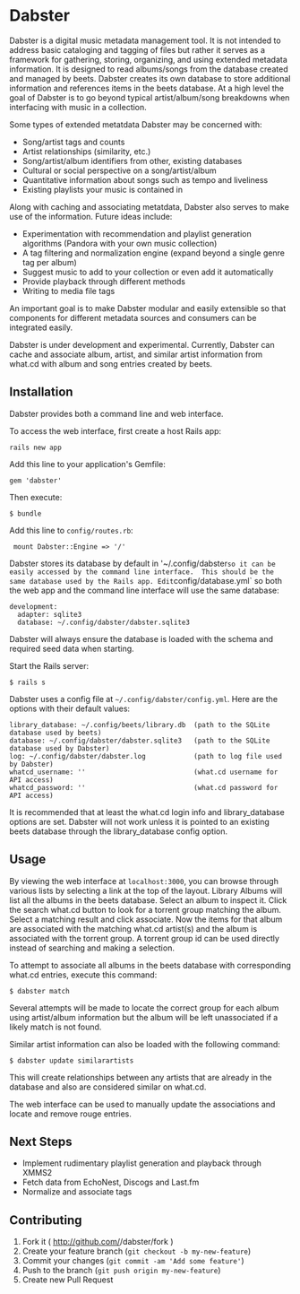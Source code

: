 # Dabster

Dabster is a digital music metadata management tool.  It is not intended to address basic cataloging and tagging of files but rather it serves as a framework for gathering, storing, organizing, and using extended metadata information.  It is designed to read albums/songs from the database created and managed by beets.  Dabster creates its own database to store additional information and references items in the beets database. At a high level the goal of Dabster is to go beyond typical artist/album/song breakdowns when interfacing with music in a collection.

Some types of extended metatdata Dabster may be concerned with:
* Song/artist tags and counts
* Artist relationships (similarity, etc.)
* Song/artist/album identifiers from other, existing databases
* Cultural or social perspective on a song/artist/album
* Quantitative information about songs such as tempo and liveliness
* Existing playlists your music is contained in

Along with caching and associating metatdata, Dabster also serves to make use of the information. Future ideas include:
* Experimentation with recommendation and playlist generation algorithms (Pandora with your own music collection)
* A tag filtering and normalization engine (expand beyond a single genre tag per album)
* Suggest music to add to your collection or even add it automatically
* Provide playback through different methods
* Writing to media file tags

An important goal is to make Dabster modular and easily extensible so that components for different metadata sources and consumers can be integrated easily.

Dabster is under development and experimental.  Currently, Dabster can cache and associate album, artist, and similar artist information from what.cd with album and song entries created by beets.

## Installation

Dabster provides both a command line and web interface.

To access the web interface, first create a host Rails app:

```rails new app```

Add this line to your application's Gemfile:

```gem 'dabster'```

Then execute:

```$ bundle```

Add this line to `config/routes.rb`:

``` mount Dabster::Engine => '/'```

Dabster stores its database by default in '~/.config/dabster` so it can be easily accessed by the command line interface.  This should be the same database used by the Rails app. Edit `config/database.yml` so both the web app and the command line interface will use the same database:

```
development:
  adapter: sqlite3
  database: ~/.config/dabster/dabster.sqlite3
```

Dabster will always ensure the database is loaded with the schema and required seed data when starting.

Start the Rails server:

```$ rails s```

Dabster uses a config file at `~/.config/dabster/config.yml`.  Here are the options with their default values:

```
library_database: ~/.config/beets/library.db  (path to the SQLite database used by beets)
database: ~/.config/dabster/dabster.sqlite3   (path to the SQLite database used by Dabster)
log: ~/.config/dabster/dabster.log            (path to log file used by Dabster)
whatcd_username: ''                           (what.cd username for API access)
whatcd_password: ''                           (what.cd password for API access)
```

It is recommended that at least the what.cd login info and library_database options are set.  Dabster will not work unless it is pointed to an existing beets database through the library_database config option.

## Usage

By viewing the web interface at `localhost:3000`, you can browse through various lists by selecting a link at the top of the layout. Library Albums will list all the albums in the beets database.  Select an album to inspect it. Click the search what.cd button to look for a torrent group matching the album.  Select a matching result and click associate.  Now the items for that album are associated with the matching what.cd artist(s) and the album is associated with the torrent group.  A torrent group id can be used directly instead of searching and making a selection.

To attempt to associate all albums in the beets database with corresponding what.cd entries, execute this command:

```$ dabster match```

Several attempts will be made to locate the correct group for each album using artist/album information but the album will be left unassociated if a likely match is not found.

Similar artist information can also be loaded with the following command:

```$ dabster update similarartists```

This will create relationships between any artists that are already in the database and also are considered similar on what.cd.

The web interface can be used to manually update the associations and locate and remove rouge entries.

## Next Steps

* Implement rudimentary playlist generation and playback through XMMS2
* Fetch data from EchoNest, Discogs and Last.fm
* Normalize and associate tags

## Contributing

1. Fork it ( http://github.com/<my-github-username>/dabster/fork )
2. Create your feature branch (`git checkout -b my-new-feature`)
3. Commit your changes (`git commit -am 'Add some feature'`)
4. Push to the branch (`git push origin my-new-feature`)
5. Create new Pull Request
